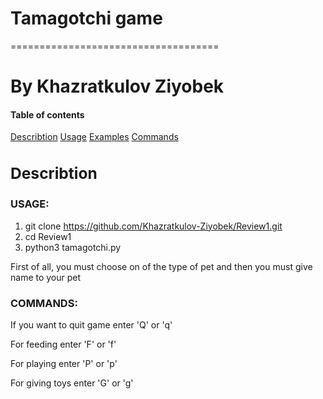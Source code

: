 # Tamagotchi game
====================================


# By Khazratkulov Ziyobek


#### Table of contents
[Describtion](###describtion)
[Usage](###usage)
[Examples](###exam)
[Commands](###command)


<a name="describtion"><h3>Describtion</h3></a>
---------------------------------------


### USAGE:

1. git clone https://github.com/Khazratkulov-Ziyobek/Review1.git
2. cd Review1
3. python3 tamagotchi.py



First of all, you must choose on of the type of pet and then you must give name to your pet

### COMMANDS:

If you want to quit game enter 'Q' or 'q'

For feeding enter 'F' or 'f'

For playing enter 'P' or 'p'

For giving toys enter 'G' or 'g'
